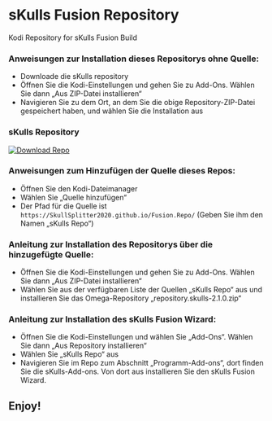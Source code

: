 # sKulls Fusion Repository
Kodi Repository for sKulls Fusion Build



### Anweisungen zur Installation dieses Repositorys ohne Quelle:

<ul>
    <li>Downloade die sKulls repository</li>
    <li>Öffnen Sie die Kodi-Einstellungen und gehen Sie zu Add-Ons. Wählen Sie dann „Aus ZIP-Datei installieren“</li>
    <li>Navigieren Sie zu dem Ort, an dem Sie die obige Repository-ZIP-Datei gespeichert haben, und wählen Sie die Installation aus</li>
</ul>

### sKulls Repository
[![Download Repo](https://img.shields.io/badge/Download-Repo-blue.svg?style=for-the-badge)]([(https://SkullSplitter2020.github.io/Fusion.Repo/repository.skulls-2.1.0.zip)])



### Anweisungen zum Hinzufügen der Quelle dieses Repos:

<ul>
    <li>Öffnen Sie den Kodi-Dateimanager</li>
    <li>Wählen Sie „Quelle hinzufügen“</li>
    <li>Der Pfad für die Quelle ist <code>https://SkullSplitter2020.github.io/Fusion.Repo/</code>
        (Geben Sie ihm den Namen „sKulls Repo“)</li>
</ul>  



### Anleitung zur Installation des Repositorys über die hinzugefügte Quelle:

<ul>
    <li>Öffnen Sie die Kodi-Einstellungen und gehen Sie zu Add-Ons. Wählen Sie dann „Aus ZIP-Datei installieren“</li>
    <li>Wählen Sie aus der verfügbaren Liste der Quellen „sKulls Repo“ aus und
        installieren Sie das Omega-Repository „repository.skulls-2.1.0.zip“</li>
</ul>



### Anleitung zur Installation des sKulls Fusion Wizard:

<ul>
    <li>Öffnen Sie die Kodi-Einstellungen und wählen Sie „Add-Ons“. Wählen Sie dann „Aus Repository installieren“</li>
    <li>Wählen Sie „sKulls Repo“ aus</li>
    <li>Navigieren Sie im Repo zum Abschnitt „Programm-Add-ons“, dort finden Sie die sKulls-Add-ons.
        Von dort aus installieren Sie den sKulls Fusion Wizard.</li>
</ul>



## Enjoy!
